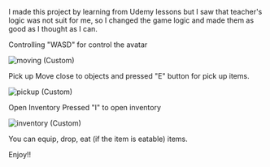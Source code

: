 I made this project by learning from Udemy lessons but I saw that teacher's logic was not suit for me, so I changed the game logic and made them as good as I thought as I can.

Controlling
"WASD" for control the avatar

![moving (Custom)](https://github.com/user-attachments/assets/05a16864-8607-4c72-adf1-733559c13aba)

Pick up
Move close to objects and pressed "E" button for pick up items.

![pickup (Custom)](https://github.com/user-attachments/assets/c803ec36-b571-4fbb-bbb5-cbe38a4bf637)

Open Inventory
Pressed "I" to open inventory

![inventory (Custom)](https://github.com/user-attachments/assets/7109594e-f4ad-4382-9625-5eb1f8fa0af9)

You can equip, drop, eat (if the item is eatable) items.

Enjoy!!
